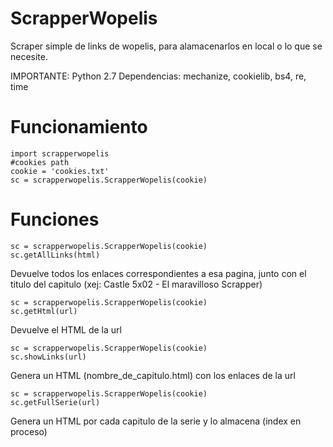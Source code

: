 # ScrapperWopelis
Scraper simple de links de wopelis, para alamacenarlos en local o lo que se necesite.

IMPORTANTE: Python 2.7
Dependencias: mechanize, cookielib, bs4, re, time

# Funcionamiento

```
import scrapperwopelis
#cookies path
cookie = 'cookies.txt'
sc = scrapperwopelis.ScrapperWopelis(cookie)
```

# Funciones

```
sc = scrapperwopelis.ScrapperWopelis(cookie)
sc.getAllLinks(html)
```

Devuelve todos los enlaces correspondientes a esa pagina, junto con el titulo del capitulo (xej: Castle 5x02 - El maravilloso Scrapper)


```
sc = scrapperwopelis.ScrapperWopelis(cookie)
sc.getHtml(url)
```

Devuelve el HTML de la url

```
sc = scrapperwopelis.ScrapperWopelis(cookie)
sc.showLinks(url)
```

Genera un HTML (nombre_de_capitulo.html) con los enlaces de la url


```
sc = scrapperwopelis.ScrapperWopelis(cookie)
sc.getFullSerie(url)
```

Genera un HTML por cada capitulo de la serie y lo almacena (index en proceso)
